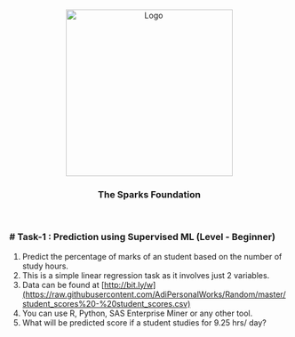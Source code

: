 <!-- PROJECT LOGO -->
<br />
<p align="center">
  <a href="https://github.com/shital2807/THE-SPARKS-FOUNDATION-INTERNSHIP">
    <img src="https://www.thesparksfoundationsingapore.org/images/logo_small.png" alt="Logo" width="300" height="300">
  </a>

  <h3 align="center">The Sparks Foundation</h3>

  <p align="center">
    <br />
    
    
    
  ### # Task-1 : Prediction using Supervised ML (Level - Beginner)
  1. Predict the percentage of marks of an student based on the number of study hours.
1. This is a simple linear regression task as it involves just 2 variables.
1. Data can be found at [http://bit.ly/w](https://raw.githubusercontent.com/AdiPersonalWorks/Random/master/student_scores%20-%20student_scores.csv)
1. You can use R, Python, SAS Enterprise Miner or any other tool.
1. What will be predicted score if a student studies for 9.25 hrs/ day?
